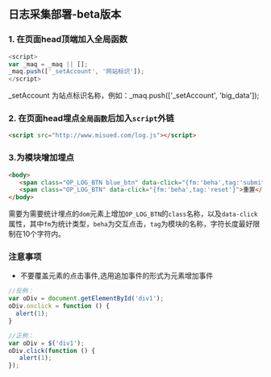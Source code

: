 ## 日志采集部署-beta版本

### 1. 在页面head顶端加入全局函数
```javascript
<script>
var _maq = _maq || [];
_maq.push(['_setAccount', '网站标识']);
</script>
```
_setAccount 为站点标识名称，例如：_maq.push(['_setAccount', 'big_data']);

### 2. 在页面head埋点`全局函数`后加入`script`外链
```html
<script src="http://www.misued.com/log.js"></script>
```

### 3.为模块增加埋点
```html
<body>
   <span class="OP_LOG_BTN blue_btn" data-click="{fm:'beha',tag:'submit'}">提交</span>
   <span class="OP_LOG_BTN" data-click="{fm:'beha',tag:'reset'}">重置</span>
</body>
```
需要为需要统计埋点的`dom`元素上增加`OP_LOG_BTN`的`class`名称，以及`data-click`属性，其中`fm`为统计类型，`beha`为交互点击，`tag`为模块的名称，字符长度最好限制在10个字符内。

### 注意事项
- 不要覆盖元素的点击事件,选用追加事件的形式为元素增加事件
```javascript
//反例：
var oDiv = document.getElementById('div1');
oDiv.onclick = function () {
  alert(1);
}

//正例：
var oDiv = $('div1');
oDiv.click(function () {
   alert(1);
});
```
